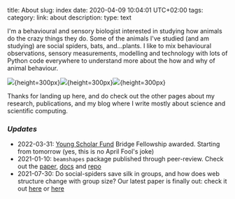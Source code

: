 title: About 
slug: index
date: 2020-04-09 10:04:01 UTC+02:00
tags: 
category: 
link: about
description: 
type: text

I'm a behavioural and sensory biologist interested in studying how animals do the crazy things they do.
Some of the animals I've studied (and am studying) are social spiders, bats, and...plants. I like to mix behavioural observations, sensory measurements, modelling and technology with
lots of  Python code everywhere to understand more about the how and why of animal behaviour. 

![](../images/IMG_20200412_114027.jpg){height=300px}![](../images/small_gifs/small_optim_setup.gif){height=300px}![](../images/small_gifs/small_optim_ensonif.gif){height=300px}

Thanks for landing up here, and do check  out the other pages about my research, publications, and my blog where I write mostly about 
science and scientific computing.

### *Updates*
* 2022-03-31: [Young Scholar Fund](https://www.uni-konstanz.de/en/university/administration-and-organisation/university-bodies-and-committees/university-of-konstanz-committees/committee-on-research-aff/young-scholar-fund-ysf/) Bridge Fellowship awarded. Starting from tomorrow (yes, this is no April Fool's joke)
* 2021-01-10: ```beamshapes``` package published through peer-review. Check out the [paper](https://joss.theoj.org/papers/10.21105/joss.03740), [docs](https://beamshapes.readthedocs.io/en/latest/) and [repo](https://github.com/thejasvibr/bat_beamshapes)
* 2021-07-30: Do social-spiders save silk in groups, and how does web structure change with group size? Our latest paper is finally out: check it out [here](../publications) or [here]( https://authors.elsevier.com/a/1dUf7mjLwpTu) 



